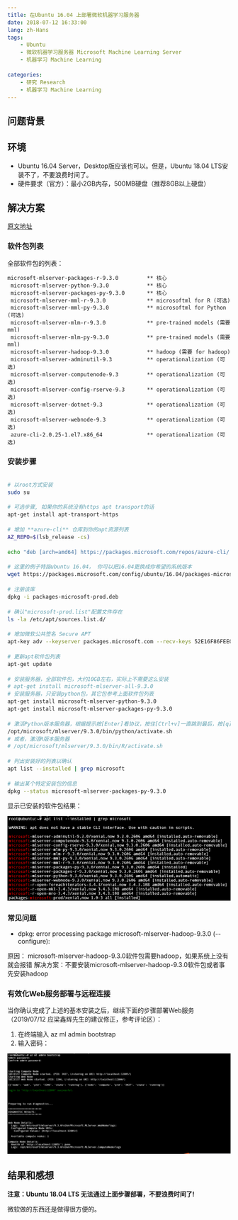 ```yaml
---
title: 在Ubuntu 16.04 上部署微软机器学习服务器
date: 2018-07-12 16:33:00
lang: zh-Hans
tags:
    - Ubuntu
    - 微软机器学习服务器 Microsoft Machine Learning Server
    - 机器学习 Machine Learning
    
categories: 
    - 研究 Research
    - 机器学习 Machine Learning
---
```


## 问题背景

## 环境

- Ubuntu 16.04 Server，Desktop版应该也可以。但是，Ubuntu 18.04 LTS安装不了，不要浪费时间了。
- 硬件要求（官方）：最小2GB内存，500MB硬盘（推荐8GB以上硬盘）

## 解决方案

[原文地址](https://docs.microsoft.com/en-us/machine-learning-server/install/machine-learning-server-linux-offline)

### 软件包列表

全部软件包的列表：

```text
microsoft-mlserver-packages-r-9.3.0         ** 核心
 microsoft-mlserver-python-9.3.0            ** 核心
 microsoft-mlserver-packages-py-9.3.0       ** 核心
 microsoft-mlserver-mml-r-9.3.0             ** microsoftml for R (可选)
 microsoft-mlserver-mml-py-9.3.0            ** microsoftml for Python (可选)
 microsoft-mlserver-mlm-r-9.3.0             ** pre-trained models (需要 mml)
 microsoft-mlserver-mlm-py-9.3.0            ** pre-trained models (需要 mml)
 microsoft-mlserver-hadoop-9.3.0            ** hadoop (需要 for hadoop)
 microsoft-mlserver-adminutil-9.3           ** operationalization (可选)
 microsoft-mlserver-computenode-9.3         ** operationalization (可选)
 microsoft-mlserver-config-rserve-9.3       ** operationalization (可选) 
 microsoft-mlserver-dotnet-9.3              ** operationalization (可选)
 microsoft-mlserver-webnode-9.3             ** operationalization (可选)
 azure-cli-2.0.25-1.el7.x86_64              ** operationalization (可选)
```

### 安装步骤

```bash

# 以root方式安装
sudo su

# 可选步骤, 如果你的系统没有https apt transport的话
apt-get install apt-transport-https

# 增加 **azure-cli** 仓库到你的apt资源列表
AZ_REPO=$(lsb_release -cs)

echo "deb [arch=amd64] https://packages.microsoft.com/repos/azure-cli/ $AZ_REPO main" | sudo tee /etc/apt/sources.list.d/azure-cli.list

# 这里的例子特指ubuntu 16.04， 你可以把16.04更换成你希望的系统版本
wget https://packages.microsoft.com/config/ubuntu/16.04/packages-microsoft-prod.deb

# 注册该库
dpkg -i packages-microsoft-prod.deb

# 确认"microsoft-prod.list"配置文件存在
ls -la /etc/apt/sources.list.d/

# 增加微软公共签名 Secure APT
apt-key adv --keyserver packages.microsoft.com --recv-keys 52E16F86FEE04B979B07E28DB02C46DF417A0893

# 更新apt软件包列表
apt-get update

# 安装服务器，全部软件包，大约10GB左右，实际上不需要这么安装
# apt-get install microsoft-mlserver-all-9.3.0
# 安装服务器，只安装python包，其它包参考上面软件包列表
apt-get install microsoft-mlserver-python-9.3.0
apt-get install microsoft-mlserver-packages-py-9.3.0

# 激活Python版本服务器，根据提示按[Enter]看协议，按住[Ctrl+v]一直跳到最后，按[q]跳出，输入[y]同意协议
/opt/microsoft/mlserver/9.3.0/bin/python/activate.sh
# 或者，激活R版本服务器
# /opt/microsoft/mlserver/9.3.0/bin/R/activate.sh

# 列出安装好的列表以确认
apt list --installed | grep microsoft

# 输出某个特定安装包的信息
dpkg --status microsoft-mlserver-packages-py-9.3.0

```

显示已安装的软件包结果：

<img src="\uploads\postimgs\a509738d.png" alt="已安装的软件包" title="已安装的软件包" />


### 常见问题

- dpkg: error processing package microsoft-mlserver-hadoop-9.3.0 (--configure):

原因： microsoft-mlserver-hadoop-9.3.0软件包需要hadoop，如果系统上没有就会报错
解决方案：不要安装microsoft-mlserver-hadoop-9.3.0软件包或者事先安装hadoop

### 有效化Web服务部署与远程连接

当你确认完成了上述的基本安装之后，继续下面的步骤部署Web服务（2019/07/12 应梁鑫辉先生的建议修正，参考评论区）：

1. 在终端输入 az ml admin bootstrap
1. 输入密码：

<img src="\uploads\postimgs\37fa7f8b.png" alt="配置Web服务密码" title="配置Web服务密码" />



## 结果和感想

**注意：Ubuntu 18.04 LTS 无法通过上面步骤部署，不要浪费时间了!**

微软做的东西还是做得很方便的。